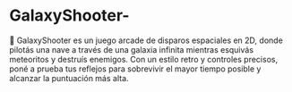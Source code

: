 # GalaxyShooter-
🚀 GalaxyShooter es un juego arcade de disparos espaciales en 2D, donde pilotás una nave a través de una galaxia infinita mientras esquivás meteoritos y destruís enemigos. Con un estilo retro y controles precisos, poné a prueba tus reflejos para sobrevivir el mayor tiempo posible y alcanzar la puntuación más alta.
